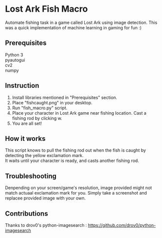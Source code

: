 # Lost Ark Fish Macro
Automate fishing task in a game called Lost Ark using image detection.
This was a quick implementation of machine learning in gaming for fun :)

## Prerequisites
Python 3  
pyautogui  
cv2  
numpy

## Instruction
1. Install libraries mentioned in "Prerequisites" section.  
2. Place "fishcaught.png" in your desktop.  
3. Run "fish_macro.py" script.  
4. Place your character in Lost Ark game near fishing location. Cast a fishing rod by clicking w.  
5. You are all set!  

## How it works
This script knows to pull the fishing rod out when the fish is caught by detecting the yellow exclamation mark.  
It waits until your character is ready, and casts another fishing rod.

## Troubleshooting
Denpending on your screen/game's resolution, image provided might not match actuaal exclamation mark for you.
Simply take a screenshot and replacee provided image with your own.

## Contributions
Thanks to drov0's python-imagesearch : https://github.com/drov0/python-imagesearch
